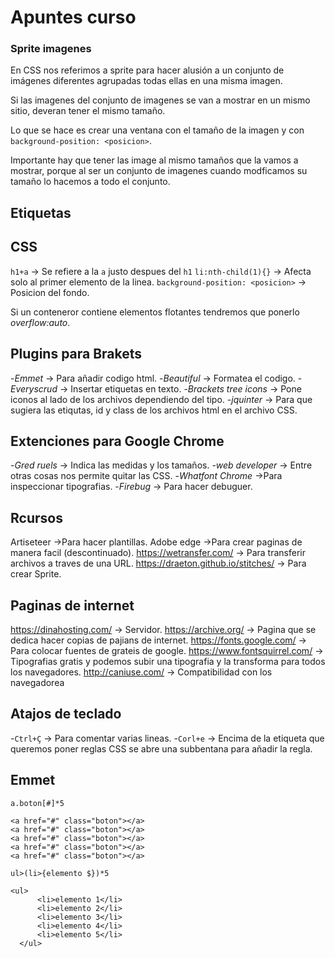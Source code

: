 # Apuntes curso

### Sprite imagenes
En CSS nos referimos a sprite para hacer alusión a un conjunto de imágenes diferentes agrupadas todas ellas en una misma imagen.

Si las imagenes del conjunto de imagenes se van a mostrar en un mismo sitio, deveran tener el mismo tamaño.

Lo que se hace es crear una ventana con el tamaño de la imagen y con `background-position: <posicion>`.

Importante hay que tener las image al mismo tamaños que la vamos a mostrar, porque al ser un conjunto de imagenes cuando modficamos su tamaño lo hacemos a todo el conjunto.

## Etiquetas

<!-- @[que est esto](http:www.google.es) -->
<!-- [^]al final -->

## CSS
`h1+a` -> Se refiere a la `a` justo despues del `h1`
`li:nth-child(1){}` -> Afecta solo al primer elemento de la linea.
`background-position: <posicion>` -> Posicion del fondo.

Si un conteneror contiene elementos flotantes tendremos que ponerlo *overflow:auto*.

## Plugins para Brakets
-*Emmet* -> Para añadir codigo html.
-*Beautiful* -> Formatea el codigo.
-*Everyscrud* -> Insertar etiquetas en texto.
-*Brackets tree icons* -> Pone iconos al lado de los archivos dependiendo del tipo.
-*jquinter* -> Para que sugiera las etiqutas, id y class de los archivos html en el archivo CSS.

## Extenciones para Google Chrome
-*Gred ruels* -> Indica las medidas y los tamaños.
-*web developer* -> Entre otras cosas nos permite quitar las CSS.
-*Whatfont Chrome* ->Para inspeccionar tipografias.
-*Firebug* -> Para hacer debuguer.

## Rcursos
Artiseteer ->Para hacer plantillas.
Adobe edge ->Para crear paginas de manera facil (descontinuado).
<https://wetransfer.com/> -> Para transferir archivos a traves de una URL.
<https://draeton.github.io/stitches/> -> Para crear Sprite.

## Paginas de internet
<https://dinahosting.com/> -> Servidor.
<https://archive.org/> -> Pagina que se dedica hacer copias de pajians de internet.
<https://fonts.google.com/> -> Para colocar fuentes de grateis de google.
<https://www.fontsquirrel.com/> -> Tipografias gratis y podemos subir una tipografia y la transforma para todos los navegadores.
<http://caniuse.com/> -> Compatibilidad con los navegadorea



## Atajos de teclado
-`Ctrl+Ç` -> Para comentar varias lineas.
-`Corl+e` -> Encima de la etiqueta que queremos poner reglas CSS se abre una subbentana para añadir la regla.

## Emmet

`a.boton[#]*5`
~~~
<a href="#" class="boton"></a>
<a href="#" class="boton"></a>
<a href="#" class="boton"></a>
<a href="#" class="boton"></a>
<a href="#" class="boton"></a>
~~~


`ul>(li>{elemento $})*5`
~~~
<ul>
      <li>elemento 1</li>
      <li>elemento 2</li>
      <li>elemento 3</li>
      <li>elemento 4</li>
      <li>elemento 5</li>
  </ul>
~~~
